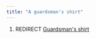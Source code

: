 ```yaml
---
title: "A guardsman's shirt"
---
```


1.  REDIRECT [Guardsman's shirt](Guardsman's_shirt "wikilink")